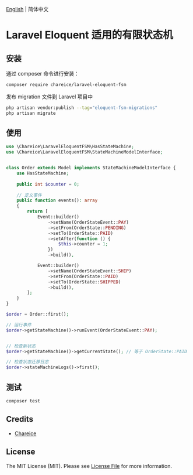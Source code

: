 [English](./README.md) | 简体中文

# Laravel Eloquent 适用的有限状态机

## 安装

通过 composer 命令进行安装：
```bash
composer require chareice/laravel-eloquent-fsm
```

发布 migration 文件到 Laravel 项目中

```bash
php artisan vendor:publish --tag="eloquent-fsm-migrations"
php artisan migrate
```

## 使用

```php
use \Chareice\LaravelEloquentFSM\HasStateMachine;
use \Chareice\LaravelEloquentFSM\StateMachineModelInterface;


class Order extends Model implements StateMachineModelInterface {
    use HasStateMachine;
    
    public int $counter = 0;
    
    // 定义事件
    public function events(): array
    {
        return [
            Event::builder()
                ->setName(OrderStateEvent::PAY)
                ->setFrom(OrderState::PENDING)
                ->setTo(OrderState::PAID)
                ->setAfter(function () {
                    $this->counter = 1;
                })
                ->build(),

            Event::builder()
                ->setName(OrderStateEvent::SHIP)
                ->setFrom(OrderState::PAID)
                ->setTo(OrderState::SHIPPED)
                ->build(),
        ];
    }   
}

$order = Order::first();

// 运行事件
$order->getStateMachine()->runEvent(OrderStateEvent::PAY);


// 检查新状态
$order->getStateMachine()->getCurrentState(); // 等于 OrderState::PAID

// 检查状态迁移日志
$order->stateMachineLogs()->first();
```

## 测试

```bash
composer test
```

## Credits

- [Chareice](https://github.com/chareice)

## License

The MIT License (MIT). Please see [License File](LICENSE.md) for more information.

